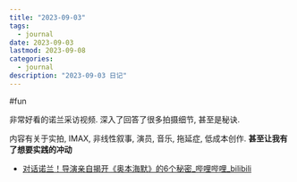 ```yaml
---
title: "2023-09-03"
tags:
  - journal
date: 2023-09-03
lastmod: 2023-09-08
categories:
  - journal
description: "2023-09-03 日记"
---
```


#fun

非常好看的诺兰采访视频. 深入了回答了很多拍摄细节, 甚至是秘诀.

内容有关于实拍, IMAX, 非线性叙事, 演员, 音乐, 拖延症, 低成本创作. **甚至让我有了想要实践的冲动**

- [对话诺兰！导演亲自揭开《奥本海默》的6个秘密_哔哩哔哩_bilibili](https://www.bilibili.com/video/BV1o34y1K7n3/?vd_source=3f8a7a9cfa796e140d94e90eb3af4c90)
